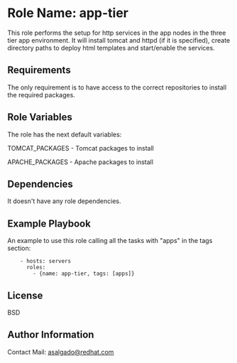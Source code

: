 Role Name: app-tier
=========

This role performs the setup for http services in the app nodes in the three tier app environment. It will install tomcat and httpd (if it is specified), create directory paths to deploy html templates and start/enable the services.

Requirements
------------

The only requirement is to have access to the correct repositories to install the required packages.

Role Variables
--------------

The role has the next default variables:

TOMCAT_PACKAGES - Tomcat packages to install

APACHE_PACKAGES - Apache packages to install

Dependencies
------------

It doesn't have any role dependencies.

Example Playbook
----------------

An example to use this role calling all the tasks with "apps" in the tags section:

```
    - hosts: servers
      roles:
        - {name: app-tier, tags: [apps]}
```

License
-------

BSD

Author Information
------------------

Contact Mail: asalgado@redhat.com
